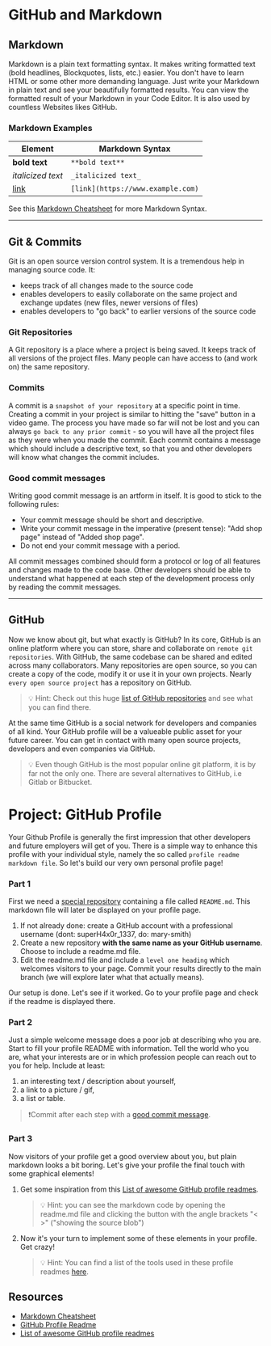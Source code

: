 # GitHub and Markdown

## Markdown

Markdown is a plain text formatting syntax. It makes writing formatted text (bold headlines, Blockquotes, lists, etc.) easier.
You don't have to learn HTML or some other more demanding language. Just write your Markdown in plain text and see your beautifully formatted results.
You can view the formatted result of your Markdown in your Code Editor. It is also used by countless Websites likes GitHub.

### Markdown Examples

| Element                         | Markdown Syntax                   |
| ------------------------------- | --------------------------------- |
| **bold text**                   | `**bold text**`                   |
| _italicized text_               | `_italicized text_`               |
| [link](https://www.example.com) | `[link](https://www.example.com)` |

See this [Markdown Cheatsheet](https://github.com/adam-p/markdown-here/wiki/Markdown-Cheatsheet) for more Markdown Syntax.

---

## Git & Commits

Git is an open source version control system. It is a tremendous help in managing source code. It:

- keeps track of all changes made to the source code
- enables developers to easily collaborate on the same project and exchange updates (new files, newer versions of files)
- enables developers to "go back" to earlier versions of the source code

### Git Repositories

A Git repository is a place where a project is being saved. It keeps track of all versions of the project files. Many people can have access to (and work on) the same repository.

### Commits

A commit is a `snapshot of your repository` at a specific point in time. Creating a commit in your project is similar to hitting the "save" button in a video game. The process you have made so far will not be lost and you can always `go back to any prior commit` - so you will have all the project files as they were when you made the commit.
Each commit contains a message which should include a descriptive text, so that you and other developers will know what changes the commit includes.

### Good commit messages

Writing good commit message is an artform in itself. It is good to stick to the following rules:

- Your commit message should be short and descriptive.
- Write your commit message in the imperative (present tense): "Add shop page" instead of "Added shop page".
- Do not end your commit message with a period.

All commit messages combined should form a protocol or log of all features and changes made to the code base. Other developers should be able to understand what happened at each step of the development process only by reading the commit messages.

---

## GitHub

Now we know about git, but what exactly is GitHub? In its core, GitHub is an online platform where you can store, share and collaborate on `remote git repositories`. With GitHub, the same codebase can be shared and edited across many collaborators. Many repositories are open source, so you can create a copy of the code, modify it or use it in your own projects. Nearly `every open source project` has a repository on GitHub.

> 💡 Hint: Check out this huge [list of GitHub repositories](https://github.com/pawelborkar/awesome-repos) and see what you can find there.

At the same time GitHub is a social network for developers and companies of all kind. Your GitHub profile will be a valueable public asset for your future career. You can get in contact with many open source projects, developers and even companies via GitHub.

> 💡 Even though GitHub is the most popular online git platform, it is by far not the only one. There are several alternatives to GitHub, i.e Gitlab or Bitbucket.

# Project: GitHub Profile

Your Github Profile is generally the first impression that other developers and future employers will get of you. There is a simple way to enhance this profile with your individual style, namely the so called `profile readme markdown file`. So let's build our very own personal profile page!

### Part 1

First we need a [special repository](https://docs.github.com/en/account-and-profile/setting-up-and-managing-your-github-profile/customizing-your-profile/managing-your-profile-readme) containing a file called `README.md`. This markdown file will later be displayed on your profile page.

1. If not already done: create a GitHub account with a professional username (dont: superH4x0r_1337, do: mary-smith)
2. Create a new repository **with the same name as your GitHub username**. Choose to include a readme.md file.
3. Edit the readme.md file and include a `level one heading` which welcomes visitors to your page. Commit your results directly to the main branch (we will explore later what that actually means).

Our setup is done. Let's see if it worked. Go to your profile page and check if the readme is displayed there.

### Part 2

Just a simple welcome message does a poor job at describing who you are. Start to fill your profile README with information. Tell the world who you are, what your interests are or in which profession people can reach out to you for help. Include at least:

1. an interesting text / description about yourself,
2. a link to a picture / gif,
3. a list or table.

 > ❗️Commit after each step with a [good commit message](#good-commit-messages).

### Part 3

Now visitors of your profile get a good overview about you, but plain markdown looks a bit boring. Let's give your profile the final touch with some graphical elements!

1. Get some inspiration from this [List of awesome GitHub profile readmes](https://github.com/abhisheknaiidu/awesome-github-profile-readme).

   > 💡 Hint: you can see the markdown code by opening the readme.md file and clicking the button with the angle brackets "< >" ("showing the source blob")

2. Now it's your turn to implement some of these elements in your profile. Get crazy!
   > 💡 Hint: You can find a list of the tools used in these profile readmes [here](https://github.com/abhisheknaiidu/awesome-github-profile-readme#tools).

## Resources

- [Markdown Cheatsheet](https://github.com/adam-p/markdown-here/wiki/Markdown-Cheatsheet)
- [GitHub Profile Readme](https://docs.github.com/en/account-and-profile/setting-up-and-managing-your-github-profile/customizing-your-profile/managing-your-profile-readme)
- [List of awesome GitHub profile readmes](https://github.com/abhisheknaiidu/awesome-github-profile-readme)
